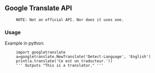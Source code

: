 ## Google Translate API

```
     NOTE: Not an official API. Nor does it uses one.
```

### Usage

Example in python:

```
     import googletranslate
     a=googletranslate.NewTranslate('Detect-Language', 'English')
     print(a.translate('Ce est un traducteur.'))
     ''' Outputs "This is a translator." '''
```
